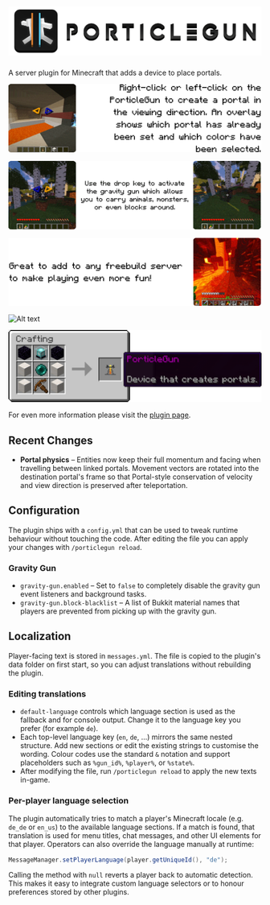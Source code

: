 # ![Alt text](https://raw.githubusercontent.com/nurkert/PorticleGun/main/images/porticlegun_banner.png)
 A server plugin for Minecraft that adds a device to place portals.
 
![Alt text](https://raw.githubusercontent.com/nurkert/PorticleGun/main/images/basic_preview.gif)

![Alt text](https://raw.githubusercontent.com/nurkert/PorticleGun/main/images/gravity_preview.gif)

![Alt text](https://raw.githubusercontent.com/nurkert/PorticleGun/main/images/freebuild_showcase.gif)

![Alt text](https://raw.githubusercontent.com/nurkert/PorticleGun/main/images/change_settings.gif)

![Alt text](https://raw.githubusercontent.com/nurkert/PorticleGun/main/images/crafting_recipe.png)

For even more information please visit the [plugin page](https://www.spigotmc.org/resources/porticlegun-1-9.107796/).

## Recent Changes

* **Portal physics** – Entities now keep their full momentum and facing when travelling between linked portals. Movement vectors are rotated into the destination portal's frame so that Portal-style conservation of velocity and view direction is preserved after teleportation.

## Configuration

The plugin ships with a `config.yml` that can be used to tweak runtime behaviour without touching the code. After editing the file you can apply your changes with `/porticlegun reload`.

### Gravity Gun

* `gravity-gun.enabled` – Set to `false` to completely disable the gravity gun event listeners and background tasks.
* `gravity-gun.block-blacklist` – A list of Bukkit material names that players are prevented from picking up with the gravity gun.

## Localization

Player-facing text is stored in `messages.yml`. The file is copied to the plugin's data folder on first start, so you can adjust translations without rebuilding the plugin.

### Editing translations

* `default-language` controls which language section is used as the fallback and for console output. Change it to the language key you prefer (for example `de`).
* Each top-level language key (`en`, `de`, …) mirrors the same nested structure. Add new sections or edit the existing strings to customise the wording. Colour codes use the standard `&` notation and support placeholders such as `%gun_id%`, `%player%`, or `%state%`.
* After modifying the file, run `/porticlegun reload` to apply the new texts in-game.

### Per-player language selection

The plugin automatically tries to match a player's Minecraft locale (e.g. `de_de` or `en_us`) to the available language sections. If a match is found, that translation is used for menu titles, chat messages, and other UI elements for that player. Operators can also override the language manually at runtime:

```java
MessageManager.setPlayerLanguage(player.getUniqueId(), "de");
```

Calling the method with `null` reverts a player back to automatic detection. This makes it easy to integrate custom language selectors or to honour preferences stored by other plugins.
